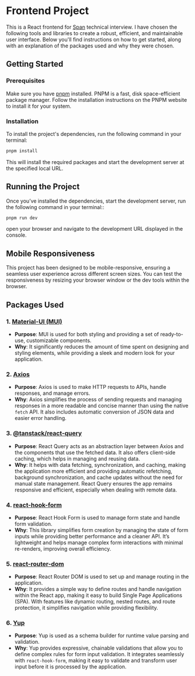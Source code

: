 # Frontend Project

This is a React frontend for [Span](span.io) technical interview. I have chosen the following tools and libraries to create a robust, efficient, and maintainable user interface. Below you'll find instructions on how to get started, along with an explanation of the packages used and why they were chosen.

## Getting Started

### Prerequisites

Make sure you have [pnpm](https://pnpm.io/installation) installed. PNPM is a fast, disk space-efficient package manager. Follow the installation instructions on the PNPM website to install it for your system.

### Installation

To install the project's dependencies, run the following command in your terminal:

```bash
pnpm install
```

This will install the required packages and start the development server at the specified local URL.

## Running the Project

Once you’ve installed the dependencies, start the development server, run the following command in your terminal::

```bash
pnpm run dev
```

open your browser and navigate to the development URL displayed in the console.

## Mobile Responsiveness

This project has been designed to be mobile-responsive, ensuring a seamless user experience across different screen sizes. You can test the responsiveness by resizing your browser window or the dev tools within the browser.

## Packages Used

### 1. [Material-UI (MUI)](https://mui.com/)

- **Purpose**: MUI is used for both styling and providing a set of ready-to-use, customizable components.
- **Why**: It significantly reduces the amount of time spent on designing and styling elements, while providing a sleek and modern look for your application.

### 2. [Axios](https://axios-http.com/)

- **Purpose**: Axios is used to make HTTP requests to APIs, handle responses, and manage errors.
- **Why**: Axios simplifies the process of sending requests and managing responses in a more readable and concise manner than using the native `fetch` API. It also includes automatic conversion of JSON data and easier error handling.

### 3. [@tanstack/react-query](https://tanstack.com/query/latest)

- **Purpose**: React Query acts as an abstraction layer between Axios and the components that use the fetched data. It also offers client-side caching, which helps in managing and reusing data.
- **Why**: It helps with data fetching, synchronization, and caching, making the application more efficient and providing automatic refetching, background synchronization, and cache updates without the need for manual state management. React Query ensures the app remains responsive and efficient, especially when dealing with remote data.

### 4. [react-hook-form](https://react-hook-form.com/)

- **Purpose**: React Hook Form is used to manage form state and handle form validation.
- **Why**: This library simplifies form creation by managing the state of form inputs while providing better performance and a cleaner API. It’s lightweight and helps manage complex form interactions with minimal re-renders, improving overall efficiency.

### 5. [react-router-dom](https://reactrouter.com/)

- **Purpose**: React Router DOM is used to set up and manage routing in the application.
- **Why**: It provides a simple way to define routes and handle navigation within the React app, making it easy to build Single Page Applications (SPA). With features like dynamic routing, nested routes, and route protection, it simplifies navigation while providing flexibility.

### 6. [Yup](https://github.com/jquense/yup)

- **Purpose**: Yup is used as a schema builder for runtime value parsing and validation.
- **Why**: Yup provides expressive, chainable validations that allow you to define complex rules for form input validation. It integrates seamlessly with `react-hook-form`, making it easy to validate and transform user input before it is processed by the application.
